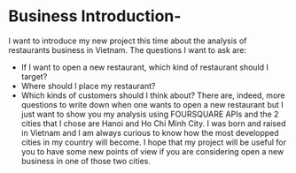 # Business Introduction-

I want to introduce my new project this time about the analysis of restaurants business in Vietnam. The questions I want to ask are:
- If I want to open a new restaurant, which kind of restaurant should I target?
- Where should I place my restaurant? 
- Which kinds of customers should I think about? 
There are, indeed, more questions to write down when one wants to open a new restaurant but I just want to show you my analysis using FOURSQUARE APIs and the 2 cities that I chose are Hanoi and Ho Chi Minh City. I was born and raised in Vietnam and I am always curious to know how the most developped cities in my country will become. I hope that my project will be useful for you to have some new points of view if you are considering open a new business in one of those two cities. 

